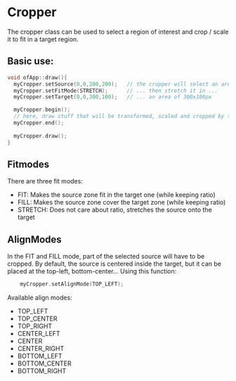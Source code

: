 # Cropper

The cropper class can be used to select a region of interest and crop / scale it to fit in a target region.

## Basic use:
```cpp
void ofApp::draw(){
  myCropper.setSource(0,0,200,200);   // the cropper will select an area of 200x200px at the top left...
  myCropper.setFitMode(STRETCH);      // ... then stretch it in ...
  myCropper.setTarget(0,0,300,100);   // ... an area of 300x100px

  myCropper.begin();
  // here, draw stuff that will be transformed, scaled and cropped by the cropper
  myCropper.end();
  
  myCropper.draw();
}
```


## Fitmodes
There are three fit modes:
- FIT: Makes the source zone fit in the target one (while keeping ratio)
- FILL: Makes the source zone cover the target zone (while keeping ratio)
- STRETCH: Does not care about ratio, stretches the source onto the target

## AlignModes
In the FIT and FILL mode, part of the selected source will have to be cropped.
By default, the source is centered inside the target, but it can be placed at the
top-left, bottom-center...
Using this function:
```cpp
	myCropper.setAlignMode(TOP_LEFT);
```

Available align modes:
- TOP_LEFT
- TOP_CENTER
- TOP_RIGHT
- CENTER_LEFT
- CENTER
- CENTER_RIGHT
- BOTTOM_LEFT
- BOTTOM_CENTER
- BOTTOM_RIGHT